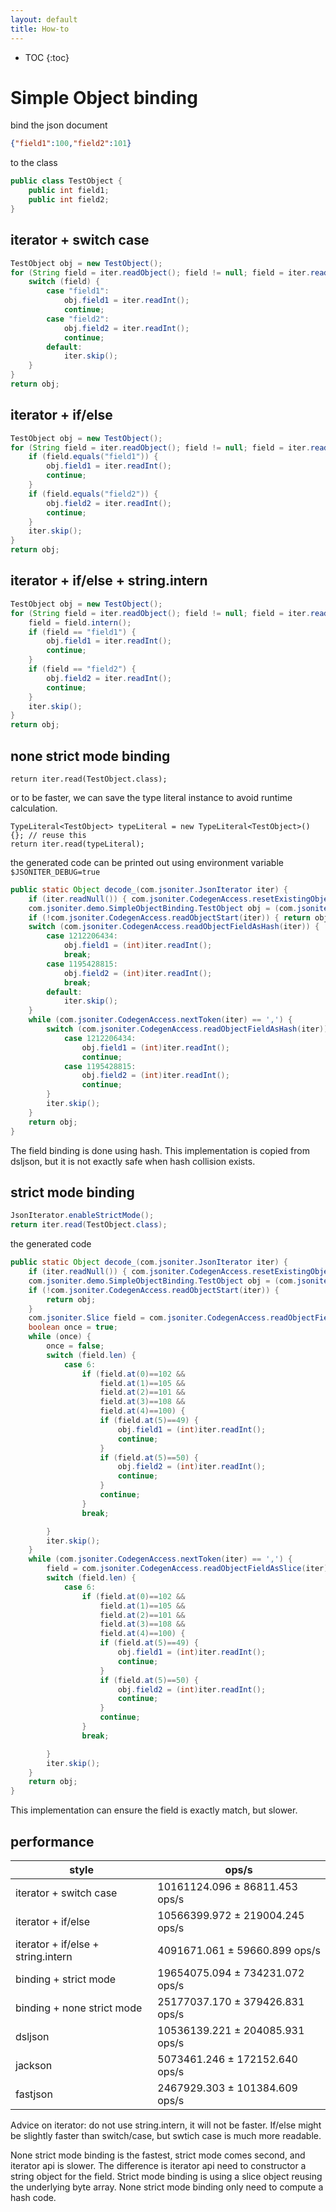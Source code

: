 ```yaml
---
layout: default
title: How-to
---
```


* TOC
{:toc}

# Simple Object binding

bind the json document 

```json
{"field1":100,"field2":101}
```

to the class

```java
public class TestObject {
    public int field1;
    public int field2;
}
```

## iterator + switch case

```java
TestObject obj = new TestObject();
for (String field = iter.readObject(); field != null; field = iter.readObject()) {
    switch (field) {
        case "field1":
            obj.field1 = iter.readInt();
            continue;
        case "field2":
            obj.field2 = iter.readInt();
            continue;
        default:
            iter.skip();
    }
}
return obj;
```

## iterator + if/else

```java
TestObject obj = new TestObject();
for (String field = iter.readObject(); field != null; field = iter.readObject()) {
    if (field.equals("field1")) {
        obj.field1 = iter.readInt();
        continue;
    }
    if (field.equals("field2")) {
        obj.field2 = iter.readInt();
        continue;
    }
    iter.skip();
}
return obj;
```

## iterator + if/else + string.intern

```java
TestObject obj = new TestObject();
for (String field = iter.readObject(); field != null; field = iter.readObject()) {
    field = field.intern();
    if (field == "field1") {
        obj.field1 = iter.readInt();
        continue;
    }
    if (field == "field2") {
        obj.field2 = iter.readInt();
        continue;
    }
    iter.skip();
}
return obj;
```

## none strict mode binding

```
return iter.read(TestObject.class);
```

or to be faster, we can save the type literal instance to avoid runtime calculation.

```
TypeLiteral<TestObject> typeLiteral = new TypeLiteral<TestObject>() {}; // reuse this
return iter.read(typeLiteral);
```

the generated code can be printed out using environment variable `$JSONITER_DEBUG=true`

```java
public static Object decode_(com.jsoniter.JsonIterator iter) {
    if (iter.readNull()) { com.jsoniter.CodegenAccess.resetExistingObject(iter); return null; }
    com.jsoniter.demo.SimpleObjectBinding.TestObject obj = (com.jsoniter.CodegenAccess.existingObject(iter) == null ? new com.jsoniter.demo.SimpleObjectBinding.TestObject() : (com.jsoniter.demo.SimpleObjectBinding.TestObject)com.jsoniter.CodegenAccess.resetExistingObject(iter));
    if (!com.jsoniter.CodegenAccess.readObjectStart(iter)) { return obj; }
    switch (com.jsoniter.CodegenAccess.readObjectFieldAsHash(iter)) {
        case 1212206434:
            obj.field1 = (int)iter.readInt();
            break;
        case 1195428815:
            obj.field2 = (int)iter.readInt();
            break;
        default:
            iter.skip();
    }
    while (com.jsoniter.CodegenAccess.nextToken(iter) == ',') {
        switch (com.jsoniter.CodegenAccess.readObjectFieldAsHash(iter)) {
            case 1212206434:
                obj.field1 = (int)iter.readInt();
                continue;
            case 1195428815:
                obj.field2 = (int)iter.readInt();
                continue;
        }
        iter.skip();
    }
    return obj;
}
```

The field binding is done using hash. This implementation is copied from dsljson, but it is not exactly safe when hash collision exists.

## strict mode binding

```java
JsonIterator.enableStrictMode();
return iter.read(TestObject.class);
```

the generated code

```java
public static Object decode_(com.jsoniter.JsonIterator iter) {
    if (iter.readNull()) { com.jsoniter.CodegenAccess.resetExistingObject(iter); return null; }
    com.jsoniter.demo.SimpleObjectBinding.TestObject obj = (com.jsoniter.CodegenAccess.existingObject(iter) == null ? new com.jsoniter.demo.SimpleObjectBinding.TestObject() : (com.jsoniter.demo.SimpleObjectBinding.TestObject)com.jsoniter.CodegenAccess.resetExistingObject(iter));
    if (!com.jsoniter.CodegenAccess.readObjectStart(iter)) {
        return obj;
    }
    com.jsoniter.Slice field = com.jsoniter.CodegenAccess.readObjectFieldAsSlice(iter);
    boolean once = true;
    while (once) {
        once = false;
        switch (field.len) {
            case 6:
                if (field.at(0)==102 &&
                    field.at(1)==105 &&
                    field.at(2)==101 &&
                    field.at(3)==108 &&
                    field.at(4)==100) {
                    if (field.at(5)==49) {
                        obj.field1 = (int)iter.readInt();
                        continue;
                    }
                    if (field.at(5)==50) {
                        obj.field2 = (int)iter.readInt();
                        continue;
                    }
                    continue;
                }
                break;

        }
        iter.skip();
    }
    while (com.jsoniter.CodegenAccess.nextToken(iter) == ',') {
        field = com.jsoniter.CodegenAccess.readObjectFieldAsSlice(iter);
        switch (field.len) {
            case 6:
                if (field.at(0)==102 &&
                    field.at(1)==105 &&
                    field.at(2)==101 &&
                    field.at(3)==108 &&
                    field.at(4)==100) {
                    if (field.at(5)==49) {
                        obj.field1 = (int)iter.readInt();
                        continue;
                    }
                    if (field.at(5)==50) {
                        obj.field2 = (int)iter.readInt();
                        continue;
                    }
                    continue;
                }
                break;

        }
        iter.skip();
    }
    return obj;
}
```

This implementation can ensure the field is exactly match, but slower.

## performance

| style | ops/s |
| --- | --- | 
| iterator + switch case | 10161124.096 ±  86811.453  ops/s |
| iterator + if/else |  10566399.972 ± 219004.245  ops/s |
| iterator + if/else + string.intern | 4091671.061 ±  59660.899  ops/s |
| binding + strict mode | 19654075.094 ± 734231.072  ops/s |
| binding + none strict mode | 25177037.170 ± 379426.831  ops/s |
| dsljson | 10536139.221 ± 204085.931  ops/s |
| jackson | 5073461.246 ± 172152.640  ops/s |
| fastjson | 2467929.303 ± 101384.609  ops/s |

Advice on iterator: do not use string.intern, it will not be faster. If/else might be slightly faster than switch/case, but swtich case is much more readable.

None strict mode binding is the fastest, strict mode comes second, and iterator api is slower. The difference is iterator api need to constructor a string object for the field. Strict mode binding is using a slice object reusing the underlying byte array. None strict mode binding only need to compute a hash code.


